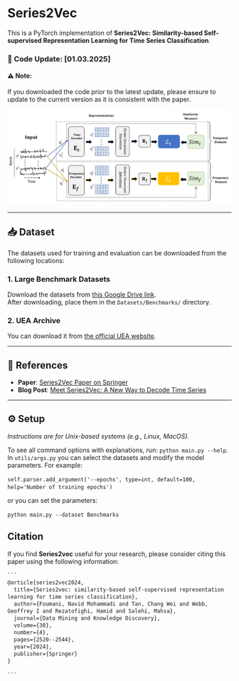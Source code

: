 # Series2Vec

This is a PyTorch implementation of **Series2Vec: Similarity-based Self-supervised Representation Learning for Time Series Classification**.

### 📅 Code Update: [01.03.2025]
#### ⚠️ Note:
If you downloaded the code prior to the latest update, please ensure to update to the current version as it is consistent with the paper.

<p align="center">
    <img src="Fig/Series2Vec_01.png">
</p> 

---

## 📥 Dataset

The datasets used for training and evaluation can be downloaded from the following locations:

### 1. **Large Benchmark Datasets**  
Download the datasets from [this Google Drive link](https://drive.google.com/drive/folders/1YLdbzwslNkmi3No19C3aGdmfAUSoruzB?usp=sharing).  
After downloading, place them in the `Datasets/Benchmarks/` directory.


### 2. **UEA Archive**  
You can  download it from [the official UEA website](https://www.timeseriesclassification.com/aeon-toolkit/Archives/Multivariate2018_ts.zip).

---

## 📑 References

- **Paper**: [Series2Vec Paper on Springer](https://link.springer.com/article/10.1007/s10618-024-01043-w)
- **Blog Post**: [Meet Series2Vec: A New Way to Decode Time Series](https://www.linkedin.com/pulse/meet-series2vec-navids-new-way-decode-time-t5uzc/?trackingId=FxA0fznaSRKhyRRfSO0t2A%3D%3D)

---

## ⚙️ Setup

_Instructions are for Unix-based systems (e.g., Linux, MacOS)._

To see all command options with explanations, run: `python main.py --help`.
In `utils/args.py` you can select the datasets and modify the model parameters.
For example:

`self.parser.add_argument('--epochs', type=int, default=100, help='Number of training epochs')`

or you can set the parameters:

`python main.py --dataset Benchmarks`


## Citation
If you find **Series2vec** useful for your research, please consider citing this paper using the following information:

````
```
@article{series2vec2024,
  title={Series2vec: similarity-based self-supervised representation learning for time series classification},
  author={Foumani, Navid Mohammadi and Tan, Chang Wei and Webb, Geoffrey I and Rezatofighi, Hamid and Salehi, Mahsa},
  journal={Data Mining and Knowledge Discovery},
  volume={38},
  number={4},
  pages={2520--2544},
  year={2024},
  publisher={Springer}
}

```
````
